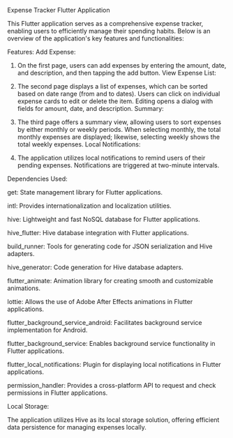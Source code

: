Expense Tracker Flutter Application

This Flutter application serves as a comprehensive expense tracker, enabling users to efficiently
manage their spending habits. Below is an overview of the application's key features and
functionalities:

Features:
Add Expense:

1. On the first page, users can add expenses by entering the amount, date, and description, and then
   tapping the add button.
   View Expense List:

2. The second page displays a list of expenses, which can be sorted based on date range (from and to
   dates).
   Users can click on individual expense cards to edit or delete the item. Editing opens a dialog
   with fields for amount, date, and description.
   Summary:

3. The third page offers a summary view, allowing users to sort expenses by either monthly or weekly
   periods.
   When selecting monthly, the total monthly expenses are displayed; likewise, selecting weekly
   shows the total weekly expenses.
   Local Notifications:

4. The application utilizes local notifications to remind users of their pending expenses.
   Notifications are triggered at two-minute intervals.

Dependencies Used:

get: State management library for Flutter applications.

intl: Provides internationalization and localization utilities.

hive: Lightweight and fast NoSQL database for Flutter applications.

hive_flutter: Hive database integration with Flutter applications.

build_runner: Tools for generating code for JSON serialization and Hive adapters.

hive_generator: Code generation for Hive database adapters.

flutter_animate: Animation library for creating smooth and customizable animations.

lottie: Allows the use of Adobe After Effects animations in Flutter applications.

flutter_background_service_android: Facilitates background service implementation for Android.

flutter_background_service: Enables background service functionality in Flutter applications.

flutter_local_notifications: Plugin for displaying local notifications in Flutter applications.

permission_handler: Provides a cross-platform API to request and check permissions in Flutter
applications.

Local Storage:

The application utilizes Hive as its local storage solution, offering efficient data persistence for
managing expenses locally.